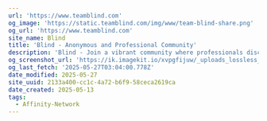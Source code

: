 ```yaml
---
url: 'https://www.teamblind.com'
og_image: 'https://static.teamblind.com/img/www/team-blind-share.png'
og_url: 'https://www.teamblind.com'
site_name: Blind
title: 'Blind - Anonymous and Professional Community'
description: 'Blind - Join a vibrant community where professionals discuss careers, workplace dynamics, and more. Get career advice, engage in debates, and connect with peers.'
og_screenshot_url: 'https://ik.imagekit.io/xvpgfijuw/_uploads_lossless_screenshots_20250527_Blind_og_screenshot.jpeg'
og_last_fetch: '2025-05-27T03:04:00.778Z'
date_modified: 2025-05-27
site_uuid: 2133a400-cc1c-4a72-b6f9-58ceca2619ca
date_created: 2025-05-13
tags:
  - Affinity-Network
---
```


